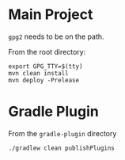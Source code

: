 # Main Project
`gpg2` needs to be on the path. 

From the root directory:

    export GPG_TTY=$(tty)
    mvn clean install
    mvn deploy -Prelease

# Gradle Plugin
From the `gradle-plugin` directory

    ./gradlew clean publishPlugins

